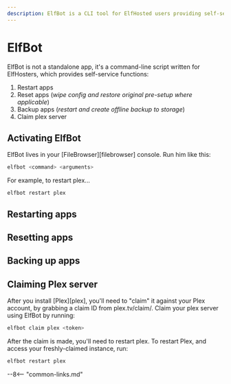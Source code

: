```yaml
---
description: ElfBot is a CLI tool for ElfHosted users providing self-service functions such as restarts, backups, and Plex claims
---
```

# ElfBot

ElfBot is not a standalone app, it's a command-line script written for ElfHosters, which provides self-service functions:

1. Restart apps
2. Reset apps (*wipe config and restore original pre-setup where applicable*)
3. Backup apps (*restart and create offline backup to storage*)
4. Claim plex server

## Activating ElfBot

ElfBot lives in your [FileBrowser][filebrowser] console. Run him like this:

```bash
elfbot <command> <arguments>
```

For example, to restart plex...

```
elfbot restart plex
```

## Restarting apps

## Resetting apps

## Backing up apps

## Claiming Plex server

After you install [Plex][plex], you'll need to "claim" it against your Plex account, by grabbing a claim ID from plex.tv/claim/. Claim your plex server using ElfBot by running:

```bash
elfbot claim plex <token>
```

After the claim is made, you'll need to restart plex. To restart Plex, and access your freshly-claimed instance, run:

```bash
elfbot restart plex
```


--8<-- "common-links.md"